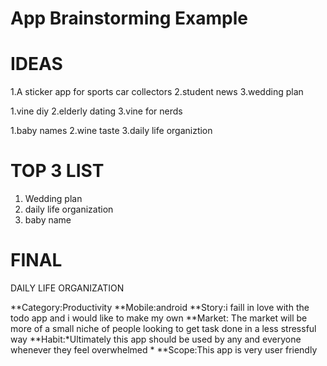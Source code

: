 App Brainstorming Example
===

IDEAS 
===

1.A sticker app for sports car collectors
2.student news
3.wedding plan

1.vine diy
2.elderly dating
3.vine for nerds

1.baby names
2.wine taste
3.daily life organiztion 

TOP 3 LIST 
==

1. Wedding plan
2. daily life organization
3. baby name 

FINAL 
==
DAILY LIFE ORGANIZATION 

**Category:Productivity
**Mobile:android
**Story:i faill in love with the todo app and i would like to make my own
**Market: The market will be more of a small niche of people looking to get task done in a less stressful way
**Habit:*Ultimately this app should be used by any and everyone whenever they feel overwhelmed *
**Scope:This app is very user friendly
